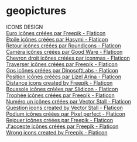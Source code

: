 # geopictures

ICONS DESIGN  
<a href="https://www.flaticon.com/fr/icones-gratuites/euro" title="euro icônes">Euro icônes créées par Freepik - Flaticon</a>  
<a href="https://www.flaticon.com/fr/icones-gratuites/etoile" title="étoile icônes">Étoile icônes créées par Hasymi - Flaticon</a>  
<a href="https://www.flaticon.com/fr/icones-gratuites/retour" title="retour icônes">Retour icônes créées par Roundicons - Flaticon</a>  
<a href="https://www.flaticon.com/fr/icones-gratuites/camera" title="caméra icônes">Caméra icônes créées par Good Ware - Flaticon</a>  
<a href="https://www.flaticon.com/fr/icones-gratuites/chevron-droit" title="chevron droit icônes">Chevron droit icônes créées par iconmas - Flaticon</a>  
<a href="https://www.flaticon.com/fr/icones-gratuites/traverser" title="traverser icônes">Traverser icônes créées par Freepik - Flaticon</a>  
<a href="https://www.flaticon.com/fr/icones-gratuites/gps" title="gps icônes">Gps icônes créées par DinosoftLabs - Flaticon</a>  
<a href="https://www.flaticon.com/fr/icones-gratuites/position" title="position icônes">Position icônes créées par Lizel Arina - Flaticon</a>  
<a href="https://www.flaticon.com/free-icons/distance" title="distance icons">Distance icons created by Freepik - Flaticon</a>  
<a href="https://www.flaticon.com/fr/icones-gratuites/boussole" title="boussole icônes">Boussole icônes créées par Slidicon - Flaticon</a>  
<a href="https://www.flaticon.com/fr/icones-gratuites/trophee" title="trophée icônes">Trophée icônes créées par Freepik - Flaticon</a>  
<a href="https://www.flaticon.com/fr/icones-gratuites/numero-un" title="numéro un icônes">Numéro un icônes créées par Vector Stall - Flaticon</a>  
<a href="https://www.flaticon.com/free-icons/question" title="question icons">Question icons created by Vector Stall - Flaticon</a>  
<a href="https://www.flaticon.com/fr/icones-gratuites/podium" title="podium icônes">Podium icônes créées par Pixel perfect - Flaticon</a>  
<a href="https://www.flaticon.com/fr/icones-gratuites/rejouer" title="rejouer icônes">Rejouer icônes créées par Freepik - Flaticon</a>  
<a href="https://www.flaticon.com/fr/icones-gratuites/jaccepte" title="j'accepte icônes">J'accepte icônes créées par Freepik - Flaticon</a>  
<a href="https://www.flaticon.com/free-icons/wrong" title="wrong icons">Wrong icons created by Freepik - Flaticon</a>  
